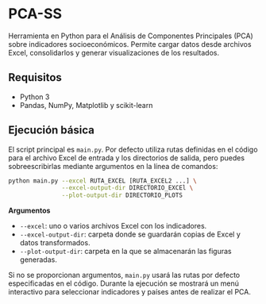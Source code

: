 # PCA-SS

Herramienta en Python para el Análisis de Componentes Principales (PCA) sobre indicadores socioeconómicos.
Permite cargar datos desde archivos Excel, consolidarlos y generar visualizaciones de los resultados.

## Requisitos
- Python 3
- Pandas, NumPy, Matplotlib y scikit-learn

## Ejecución básica

El script principal es `main.py`. Por defecto utiliza rutas definidas en el código para el archivo Excel de entrada y los directorios de salida, pero puedes sobreescribirlas mediante argumentos en la línea de comandos:

```bash
python main.py --excel RUTA_EXCEL [RUTA_EXCEL2 ...] \
               --excel-output-dir DIRECTORIO_EXCEl \
               --plot-output-dir DIRECTORIO_PLOTS
```

**Argumentos**
- `--excel`: uno o varios archivos Excel con los indicadores.
- `--excel-output-dir`: carpeta donde se guardarán copias de Excel y datos transformados.
- `--plot-output-dir`: carpeta en la que se almacenarán las figuras generadas.

Si no se proporcionan argumentos, `main.py` usará las rutas por defecto especificadas en el código. Durante la ejecución se mostrará un menú interactivo para seleccionar indicadores y países antes de realizar el PCA.

